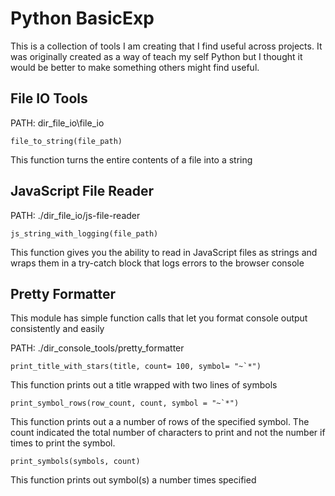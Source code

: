 # Python BasicExp
This is a collection of tools I am creating that I find useful across projects.
It was originally created as a way of teach my self Python but I thought it would
be better to make something others might find useful.

## File IO Tools

PATH: dir_file_io\file_io

```
file_to_string(file_path)
```

This function turns the entire contents of a file into a string

## JavaScript File Reader

PATH: ./dir_file_io/js-file-reader

```
js_string_with_logging(file_path)
```

This function gives you the ability to read in JavaScript files as
strings and wraps them in a try-catch block that logs errors to the 
browser console

## Pretty Formatter
This module has simple function calls that let you format console output
consistently and easily

PATH: ./dir_console_tools/pretty_formatter

```
print_title_with_stars(title, count= 100, symbol= "~`*")
```

This function prints out a title wrapped with two lines of symbols

```
print_symbol_rows(row_count, count, symbol = "~`*")
```

This function prints out a a number of rows of the specified symbol.
The count indicated the total number of characters to print and not
the number if times to print the symbol.

```
print_symbols(symbols, count)
```

This function prints out symbol(s) a number times specified



